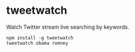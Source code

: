 # tweetwatch

Watch Twitter stream live searching by keywords.

```
npm install -g tweetwatch
tweetwatch obama romney
```

